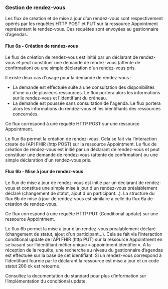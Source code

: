 ### Gestion de rendez-vous

Les flux de création et de mise à jour d’un rendez-vous sont respectivement opérés par les requêtes HTTP POST et PUT sur la ressource Appointment représentant le rendez-vous. Ces requêtes sont envoyées au gestionnaire d’agendas.

#### Flux 6a - Création de rendez-vous

Le flux de création de rendez-vous est initié par un déclarant de rendez-vous et peut constituer une demande de rendez-vous (attente de confirmation) ou une simple déclaration d'un rendez-vous pris.

Il existe deux cas d'usage pour la demande de rendez-vous :

* La demande est effectuée suite à une consultation des disponibilités d'une ou de plusieurs ressources. Le flux portera alors les informations sur le rendez-vous et l'identifiant du créneau.
* La demande est poussée sans consultation de l'agenda. Le flux portera alors les informations du rendez-vous et les identifiants des ressources concernées.

Ce flux correspond à une requête HTTP POST sur une ressource Appointment.

Le flux 6a permet la création de rendez-vous. Cela se fait via l’interaction create de l’API FHIR (http POST) sur la ressource Appointment.
Le flux de création de rendez-vous est initié par un déclarant de rendez-vous et peut constituer une demande de rendez-vous (attente de confirmation) ou une simple déclaration d'un rendez-vous pris.

#### Flux 6b - Mise à jour de rendez-vous

Le flux de mise à jour de rendez-vous est initié par un déclarant de rendez-vous et constitue une simple mise à jour d'un rendez-vous préalablement déclaré (changement de statut, ajout d'un participant...). La structure du flux 6b de mise à jour de rendez-vous est similaire à celle du flux 6a de création de rendez-vous.

Ce flux correspond à une requête HTTP PUT (Conditional update) sur une ressource Appointment.

Le flux 6b permet la mise à jour d’un rendez-vous préalablement déclaré (changement de statut, ajout d'un participant...). Cela se fait via l’interaction conditional update de l’API FHIR (http PUT) sur la ressource Appointment en se basant sur l’identifiant métier unique « appointment.identifier ». A la réception de la requête, une recherche au niveau du gestionnaire d’agendas est effectuée sur la base de cet identifiant. Si un rendez-vous correspond à l’identifiant fournie par le déclarant la ressource est mise à jour et un code statut 200 ok est retourné.

Consultez la documentation du standard pour plus d’information sur l’implémentation du conditional update.
